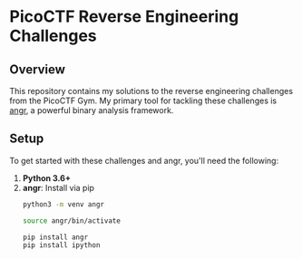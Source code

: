 # PicoCTF Reverse Engineering Challenges

## Overview
This repository contains my solutions to the reverse engineering challenges from the PicoCTF Gym. My primary tool for tackling these challenges is [angr](https://angr.io/), a powerful binary analysis framework.

## Setup
To get started with these challenges and angr, you'll need the following:

1. **Python 3.6+**
2. **angr**: Install via pip
    ```sh
    python3 -m venv angr
    ```
    ```sh
    source angr/bin/activate
    ```
    ```sh
    pip install angr
    pip install ipython
    ```


